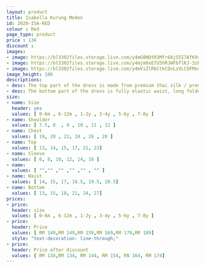 ```yaml
---
layout: product
title: Isabella Kurung Moden 
id: 2020-ISA-RED
colour : Red
page_type: product
price : 134
discount : 
images:
- image: https://bl3302files.storage.live.com/y4mG0NQtR3Mfr6Aj55I7AfK9rmky5yvRmdGD8ISlvLLDJqNgx7wH8DkxfmiCbyoEckCRvUDurAz4xOXyI_T9md-suDA8igRue4iwjY8yaGing66F3P1-ETnB5fGO5beLmskyWYUQ6U8uiq8mSjsxK5hR8dSv9rRnLX38JelSRKlocbYnkOOcP8HCWJZ0rRD2N_c?width=819&height=1024&cropmode=none
- image: https://bl3302files.storage.live.com/y4mjm0xEfU5hRJWFbflKJ-3zkYOJ33F7P5wac9CHoIhonK3cTB_lZnO2kR8wkS1uUzGAh3XAiB1jYz7HCidBmH2k6bvX2zEYhJhTfq5oqmUJds6ekJASSQlB3RuC06CBkgVU1e23gbGTE-2PO7ac56yqD9l_2VBGZHuStTeLN36WJleh1EFQS-aFODXpgV28EvP?width=819&height=1024&cropmode=none
- image: https://bl3302files.storage.live.com/y4mViZlRbCtkCQvLzVLCOFMnowZiQjnPFCvSdIzgBZeHafjmXTYv-Ts4o9qI_8W0rrp74wpNlnTyvVc2qn126OPwYo9bQu91iSU5b8Q-7Sew18mFWTTIFGgeZTXanoAmjk-s_rMv_U2r7AGKAShuWf6GHRhP3nEIKoqwdMibS_QcZDP-cgmxSdAw7S5cQgjEn5K?width=819&height=1024&cropmode=none
image_height: 100
descriptions:
- desc: The top part of the dress is made from premium thai silk / premium getman cotton. The design is round neck with zip at the back. Border lace with exclusive beads
- desc: The bottom part of the dress is fully elastic waist, long folded skirt.
size:
- name: Size
  header: yes
  values: [ 0-6m , 6-12m , 1-2y , 3-4y , 5-6y , 7-8y ]
- name: Shoulder
  values: [ 7.5, 8  , 9 , 10 , 11 , 12 ]
- name: Chest
  values: [ 19, 20 , 22, 24 , 26 , 28 ]
- name: Top
  values: [ 13, 14, 15, 17, 21, 23]
- name: Sleeve
  values: [ 6, 8, 10, 12, 14, 16 ]
- name: 
  values: [ "","" ,"" ,"" ,"" , "" ]
- name: Waist
  values: [ 14, 15, 17, 18.5, 19.5, 20.5]
- name: Bottom
  values: [ 13, 15, 18, 21, 24, 27]
prices:
- price:
  header: size
  values: [ 0-6m , 6-12m , 1-2y , 3-4y , 5-6y , 7-8y ]
- price:
  header: Price
  values: [ RM 149,RM 149,RM 159,RM 169,RM 179,RM 189]
  style: "text-decoration: line-through;"
- price:
  header: Price after discount
  values: [ RM 134,RM 134, RM 144, RM 154, RN 164, RM 174]
---
```

